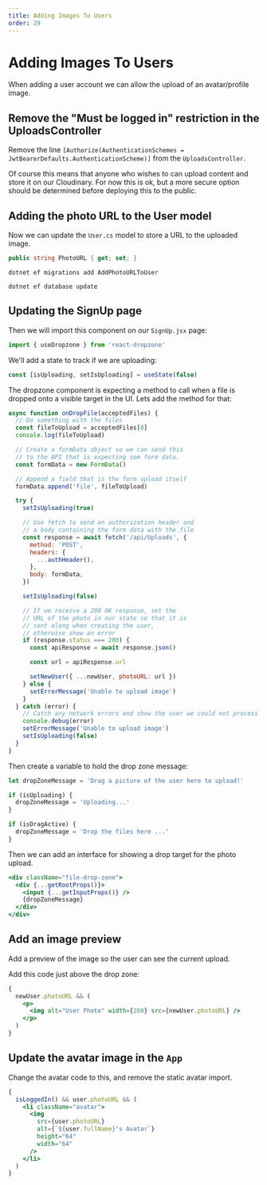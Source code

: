 ```yaml
---
title: Adding Images To Users
order: 29
---
```


# Adding Images To Users

When adding a user account we can allow the upload of an avatar/profile image.

## Remove the "Must be logged in" restriction in the UploadsController

Remove the line
`[Authorize(AuthenticationSchemes = JwtBearerDefaults.AuthenticationScheme)]`
from the `UploadsController`.

Of course this means that anyone who wishes to can upload content and store it
on our Cloudinary. For now this is ok, but a more secure option should be
determined before deploying this to the public.

## Adding the photo URL to the User model

Now we can update the `User.cs` model to store a URL to the uploaded image.

```csharp
public string PhotoURL { get; set; }
```

```shell
dotnet ef migrations add AddPhotoURLToUser
```

```shell
dotnet ef database update
```

## Updating the SignUp page

Then we will import this component on our `SignUp.jsx` page:

```javascript
import { useDropzone } from 'react-dropzone'
```

We'll add a state to track if we are uploading:

```javascript
const [isUploading, setIsUploading] = useState(false)
```

The dropzone component is expecting a method to call when a file is dropped onto
a visible target in the UI. Lets add the method for that:

```javascript
async function onDropFile(acceptedFiles) {
  // Do something with the files
  const fileToUpload = acceptedFiles[0]
  console.log(fileToUpload)

  // Create a formData object so we can send this
  // to the API that is expecting som form data.
  const formData = new FormData()

  // Append a field that is the form upload itself
  formData.append('file', fileToUpload)

  try {
    setIsUploading(true)

    // Use fetch to send an authorization header and
    // a body containing the form data with the file
    const response = await fetch('/api/Uploads', {
      method: 'POST',
      headers: {
        ...authHeader(),
      },
      body: formData,
    })

    setIsUploading(false)

    // If we receive a 200 OK response, set the
    // URL of the photo in our state so that it is
    // sent along when creating the user,
    // otherwise show an error
    if (response.status === 200) {
      const apiResponse = await response.json()

      const url = apiResponse.url

      setNewUser({ ...newUser, photoURL: url })
    } else {
      setErrorMessage('Unable to upload image')
    }
  } catch (error) {
    // Catch any network errors and show the user we could not process their upload
    console.debug(error)
    setErrorMessage('Unable to upload image')
    setIsUploading(false)
  }
}
```

Then create a variable to hold the drop zone message:

```javascript
let dropZoneMessage = 'Drag a picture of the user here to upload!'

if (isUploading) {
  dropZoneMessage = 'Uploading...'
}

if (isDragActive) {
  dropZoneMessage = 'Drop the files here ...'
}
```

Then we can add an interface for showing a drop target for the photo upload.

```jsx
<div className="file-drop-zone">
  <div {...getRootProps()}>
    <input {...getInputProps()} />
    {dropZoneMessage}
  </div>
</div>
```

## Add an image preview

Add a preview of the image so the user can see the current upload.

Add this code just above the drop zone:

```jsx
{
  newUser.photoURL && (
    <p>
      <img alt="User Photo" width={200} src={newUser.photoURL} />
    </p>
  )
}
```

## Update the avatar image in the `App`

Change the avatar code to this, and remove the static avatar import.

```jsx
{
  isLoggedIn() && user.photoURL && (
    <li className="avatar">
      <img
        src={user.photoURL}
        alt={`${user.fullName}'s Avatar`}
        height="64"
        width="64"
      />
    </li>
  )
}
```

<GithubCommitView repo="suncoast-devs/TacoTuesday" commit="272ff13148267773004bdf444348b1e2496226ce"/>

